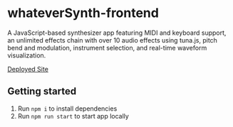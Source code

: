 # whateverSynth-frontend
A JavaScript-based synthesizer app featuring MIDI and keyboard support, an unlimited effects chain with over 10 audio effects using tuna.js, pitch bend and modulation, instrument selection, and real-time waveform visualization.

<a href='http://whateversynth.netlify.app/'>Deployed Site</a>

## Getting started

1. Run `npm i` to install dependencies
1. Run `npm run start` to start app locally
